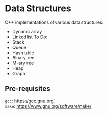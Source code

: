 # Data Structures
C++ implementations of various data structures:
- Dynamic array
- Linked list
To Do:  
- Stack
- Queue
- Hash table
- Binary tree
- M-ary tree
- Heap
- Graph
## Pre-requisites
```gcc```: https://gcc.gnu.org/  
```make```: https://www.gnu.org/software/make/
